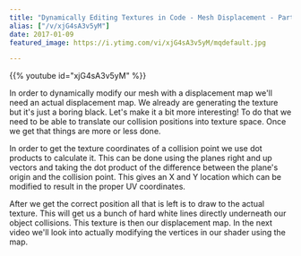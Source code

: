 ```yaml
---
title: "Dynamically Editing Textures in Code - Mesh Displacement - Part 2"
alias: ["/v/xjG4sA3v5yM"]
date: 2017-01-09
featured_image: https://i.ytimg.com/vi/xjG4sA3v5yM/mqdefault.jpg

---
```


{{% youtube id="xjG4sA3v5yM" %}}

In order to dynamically modify our mesh with a displacement map we'll need an actual displacement map. We already are generating the texture but it's just a boring black. Let's make it a bit more interesting! To do that we need to be able to translate our collision positions into texture space. Once we get that things are more or less done.

In order to get the texture coordinates of a collision point we use dot products to calculate it. This can be done using the planes right and up vectors and taking the dot product of the difference between the plane's origin and the collision point. This gives an X and Y location which can be modified to result in the proper UV coordinates.

After we get the correct position all that is left is to draw to the actual texture. This will get us a bunch of hard white lines directly underneath our object collisions. This texture is then our displacement map. In the next video we'll look into actually modifying the vertices in our shader using the map.